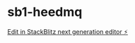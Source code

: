 # sb1-heedmq

[Edit in StackBlitz next generation editor ⚡️](https://stackblitz.com/~/github.com/Tpierdica/sb1-heedmq)